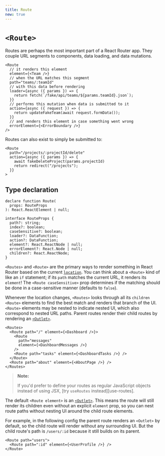 ```yaml
---
title: Route
new: true
---
```


# `<Route>`

Routes are perhaps the most important part of a React Router app. They couple URL segments to components, data loading, and data mutations.

```tsx
<Route
  // it renders this element
  element={<Team />}
  // when the URL matches this segment
  path="teams/:teamId"
  // with this data before rendering
  loader={async ({ params }) => {
    return fetch(`/fake/api/teams/${params.teamId}.json`);
  }}
  // performs this mutation when data is submitted to it
  action={async ({ request }) => {
    return updateFakeTeam(await request.formData());
  }}
  // and renders this element in case something went wrong
  errorElement={<ErrorBoundary />}
/>
```

Routes can also exist to simply be submitted to:

```tsx
<Route
  path="/projects/:projectId/delete"
  action={async ({ params }) => {
    await fakeDeleteProject(params.projectId)
    return redirect("/projects");
  }}
>
```

## Type declaration

```tsx
declare function Route(
  props: RouteProps
): React.ReactElement | null;

interface RouteProps {
  path?: string;
  index?: boolean;
  caseSensitive?: boolean;
  loader?: DataFunction;
  action?: DataFunction;
  element?: React.ReactNode | null;
  errorElement?: React.Node | null;
  children?: React.ReactNode;
}
```

`<Routes>` and `<Route>` are the primary ways to render something in React Router based on the current [`location`][location]. You can think about a `<Route>` kind of like an `if` statement; if its `path` matches the current URL, it renders its `element`! The `<Route caseSensitive>` prop determines if the matching should be done in a case-sensitive manner (defaults to `false`).

Whenever the location changes, `<Routes>` looks through all its `children` `<Route>` elements to find the best match and renders that branch of the UI. `<Route>` elements may be nested to indicate nested UI, which also correspond to nested URL paths. Parent routes render their child routes by rendering an [`<Outlet>`][outlet].

```tsx
<Routes>
  <Route path="/" element={<Dashboard />}>
    <Route
      path="messages"
      element={<DashboardMessages />}
    />
    <Route path="tasks" element={<DashboardTasks />} />
  </Route>
  <Route path="about" element={<AboutPage />} />
</Routes>
```

> **Note:**
>
> If you'd prefer to define your routes as regular JavaScript objects instead
> of using JSX, [try `useRoutes` instead][use-routes].

The default `<Route element>` is an [`<Outlet>`][outlet]. This means the route will still render its children even without an explicit `element` prop, so you can nest route paths without nesting UI around the child route elements.

For example, in the following config the parent route renders an `<Outlet>` by default, so the child route will render without any surrounding UI. But the child route's path is `/users/:id` because it still builds on its parent.

```tsx
<Route path="users">
  <Route path=":id" element={<UserProfile />} />
</Route>
```

[location]: ../hooks/location
[outlet]: ./outlet
[use-route]: ../hooks/use-routes
